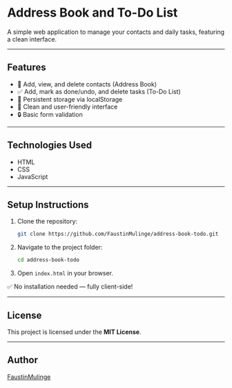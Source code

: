 # Address Book and To-Do List

A simple web application to manage your contacts and daily tasks, featuring a clean interface.

---

## Features

- 📒 Add, view, and delete contacts (Address Book)
- ✅ Add, mark as done/undo, and delete tasks (To-Do List)
- 💾 Persistent storage via localStorage
- 🎨 Clean and user-friendly interface
- 🔒 Basic form validation

---

## Technologies Used

- HTML
- CSS
- JavaScript

---

## Setup Instructions

1. Clone the repository:
    ```bash
    git clone https://github.com/FaustinMulinge/address-book-todo.git
    ```

2. Navigate to the project folder:
    ```bash
    cd address-book-todo
    ```

3. Open `index.html` in your browser.

✅ No installation needed — fully client-side!

---



## License

This project is licensed under the **MIT License**.

---

## Author

[FaustinMulinge](https://github.com/FaustinMulinge)
